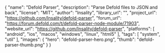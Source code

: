 {
	"name": "Defold Parser",
	"description": "Parse Defold files to JSON and back",
	"license": "MIT",
	"author": "Insality",
	"library_url": "",
	"project_url": "https://github.com/Insality/defold-parser",
	"forum_url": "https://forum.defold.com/t/defold-parser-node-module/71903",
	"website_url": "https://github.com/Insality/defold-parser",
	"platforms": [
		"android",
		"ios",
		"macos",
		"windows",
		"linux",
		"html5"
	],
	"tags": [
		"system",
		"util"
	],
	"images": {
		"hero": "defold-parser-hero.png",
		"thumb": "defold-parser-thumb.png"
	}
}